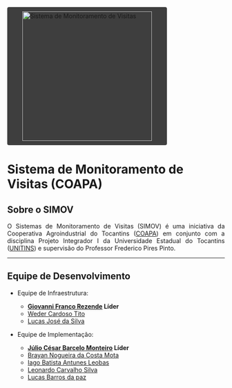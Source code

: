 <img src="./src/assets/logo.svg" alt="Sistema de Monitoramento de Visitas" width="300" style="background-color: #3e3e3e; border-radius: 4px; padding: 10px 35px"/>

# Sistema de Monitoramento de Visitas (COAPA)

## Sobre o SIMOV

<div style="text-align: justify">O Sistemas de Monitoramento de Visitas (SIMOV) é uma iniciativa da Cooperativa Agroindustrial do Tocantins (<a href="https://www.coapa.com.br/">COAPA</a>) em conjunto com a disciplina Projeto Integrador I da Universidade Estadual do Tocantins (<a href="https://www.unitins.br/nPortal/">UNITINS</a>) e supervisão do Professor Frederico Pires Pinto.</div>

--- 
## Equipe de Desenvolvimento

* Equipe de Infraestrutura:
	- <span style="font-weight:bold">[Giovanni Franco Rezende](https://github.com/giovannifranco1) Líder</span>
	- [Weder Cardoso Tito](https://github.com/WederTito)
	- [Lucas José da Silva](https://github.com/LucasJoseds)
	
* Equipe de Implementação:
	- <span style="font-weight: bold">[Júlio César Barcelo Monteiro](https://github.com/JulCzar) Líder</span> 
	- [Brayan Nogueira da Costa Mota](https://github.com/BrayanMota)
	- [Iago Batista Antunes Leobas](https://github.com/IagoLeobas)
	- [Leonardo Carvalho Silva](https://github.com/leocs000)
	- [Lucas Barros da paz](https://github.com/lucasbarrosz)


